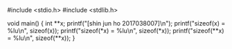 #include <stdio.h>
#include <stdlib.h>

void main()
{
        int **x;
        printf("[shin jun ho  2017038007]\n");
        printf("sizeof(x) = %lu\n", sizeof(x));
        printf("sizeof(*x) = %lu\n", sizeof(*x));
        printf("sizeof(**x) = %lu\n", sizeof(**x));
}
